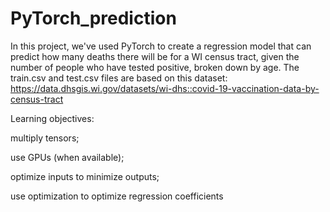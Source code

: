 # PyTorch_prediction

In this project, we've used PyTorch to create a regression model that can predict how many deaths there will be for a WI census tract, given the number of people who have tested positive, broken down by age. The train.csv and test.csv files are based on this dataset: 
https://data.dhsgis.wi.gov/datasets/wi-dhs::covid-19-vaccination-data-by-census-tract

Learning objectives:

multiply tensors;

use GPUs (when available);

optimize inputs to minimize outputs;

use optimization to optimize regression coefficients
